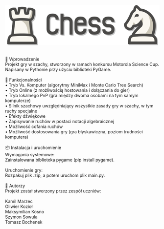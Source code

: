 ![logo](graphics/logo.png)
<br />
<br />
<br />
📖 Wprowadzenie <br />
Projekt gry w szachy, stworzony w ramach konkursu Motorola Science Cup. Napisany w Pythonie przy użyciu biblioteki PyGame. <br />
<br />
🚀 Funkcjonalności <br />
• Tryb Vs. Komputer (algorytmy MiniMax i Monte Carlo Tree Search) <br />
• Tryb Online (z możliwością hostowania i dołączania do gier) <br />
• Tryb lokalnego PvP (gra między dwoma osobami na tym samym komputerze) <br />
• Silnik szachowy uwzględniający wszystkie zasady gry w szachy, w tym ruchy specjalne <br />
• Efekty dźwiękowe <br />
• Zapisywanie ruchów w postaci notacji algebraicznej <br />
• Możliwość cofania ruchów <br />
• Możliwość dostosowania gry (gra błyskawiczna, poziom trudności komputera) <br />
<br />
📦 Instalacja i uruchomienie <br />
Wymagania systemowe: <br />
Zainstalowana biblioteka pygame (pip install pygame). <br />
<br />
Uruchomienie gry: <br />
Rozpakuj plik .zip, a potem uruchom plik main.py. <br />
<br />
👥 Autorzy <br />
Projekt został stworzony przez zespół uczniów: <br />
<br />
Kamil Marzec <br />
Oliwier Kozioł <br />
Maksymilian Kosno <br />
Szymon Sowula <br />
Tomasz Bochenek <br />
